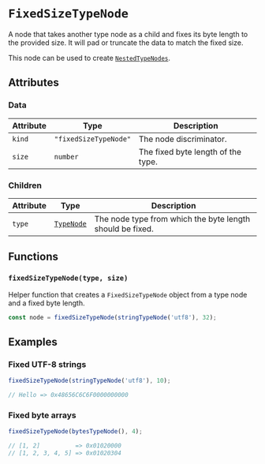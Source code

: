 # `FixedSizeTypeNode`

A node that takes another type node as a child and fixes its byte length to the provided size. It will pad or truncate the data to match the fixed size.

This node can be used to create [`NestedTypeNodes`](./NestedTypeNode.md).

## Attributes

### Data

| Attribute | Type                  | Description                        |
| --------- | --------------------- | ---------------------------------- |
| `kind`    | `"fixedSizeTypeNode"` | The node discriminator.            |
| `size`    | `number`              | The fixed byte length of the type. |

### Children

| Attribute | Type                      | Description                                               |
| --------- | ------------------------- | --------------------------------------------------------- |
| `type`    | [`TypeNode`](./README.md) | The node type from which the byte length should be fixed. |

## Functions

### `fixedSizeTypeNode(type, size)`

Helper function that creates a `FixedSizeTypeNode` object from a type node and a fixed byte length.

```ts
const node = fixedSizeTypeNode(stringTypeNode('utf8'), 32);
```

## Examples

### Fixed UTF-8 strings

```ts
fixedSizeTypeNode(stringTypeNode('utf8'), 10);

// Hello => 0x48656C6C6F0000000000
```

### Fixed byte arrays

```ts
fixedSizeTypeNode(bytesTypeNode(), 4);

// [1, 2]          => 0x01020000
// [1, 2, 3, 4, 5] => 0x01020304
```
